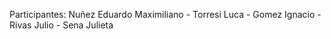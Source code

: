 Participantes: Nuñez Eduardo Maximiliano - Torresi Luca - Gomez Ignacio - Rivas Julio - Sena Julieta
